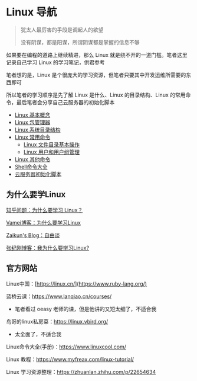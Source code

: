 # Linux 导航

> 犹太人最厉害的手段是调起人的欲望
>
> 没有阴谋，都是阳谋，所谓阴谋都是掌握的信息不够

如果要在编程的道路上继续精进，那么 Linux 就是绕不开的一道门槛。笔者这里记录自己学习 Linux 的学习笔记，供君参考

笔者想的是，Linux 是个很庞大的学习资源，但笔者只要其中开发运维所需要的东西即可

所以笔者的学习顺序是先了解 Linux 是什么、Linux 的目录结构、Linux 的常用命令，最后笔者会分享自己云服务器的初始化脚本

- [Linux 基本概念](./基本概念)
- [Linux 包管理器](./包管理器)
- [Linux 系统目录结构](./系统目录结构)
- [Linux 常用命令](./常用命令)
  - [Linux 文件目录基本操作](./文件目录及权限)
  - [Linux 用户和用户组管理](./用户和用户组管理)
- [Linux 其他命令](./其他命令)
- [Shell命令大全](./shell命令大全)
- [云服务器初始化脚本](./云服务器初始化脚本)

## 为什么要学Linux

[知乎问题：为什么要学习 Linux？](https://www.zhihu.com/question/20117703)

[Vamei博客：为什么要学习Linux](https://link.zhihu.com/?target=http%3A//www.cnblogs.com/vamei/p/3733488.html)

[Zaikun's Blog：自由谈](https://link.zhihu.com/?target=http%3A//mat.uc.pt/~zhang/blog.html)

[张纪刚博客：我为什么要学习Linux?](https://link.zhihu.com/?target=http%3A//blog.csdn.net/zhangjg_blog/article/details/17621339)

## 官方网站

Linux中国：[https://linux.cn/](https://www.ruby-lang.org/)

蓝桥云课：https://www.lanqiao.cn/courses/

- 笔者看过 oeasy 老师的课，但是他讲的又短太细了，不适合我

鸟哥的linux私房菜：https://linux.vbird.org/

- 太全面了，不适合我

Linux命令大全(手册)：https://www.linuxcool.com/

Linux 教程：https://www.myfreax.com/linux-tutorial/

Linux 学习资源整理：https://zhuanlan.zhihu.com/p/22654634

